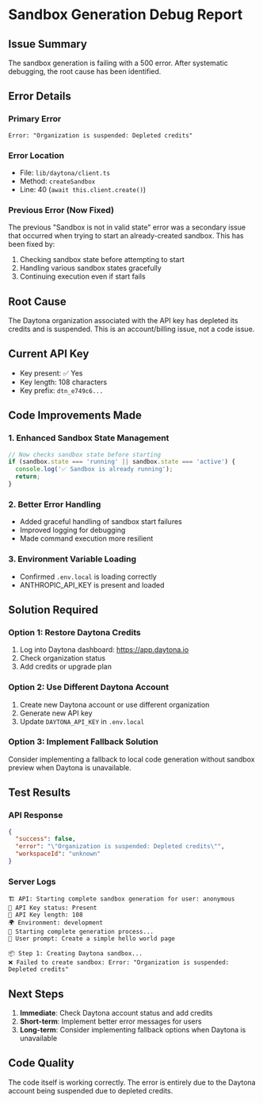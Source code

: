 # Sandbox Generation Debug Report

## Issue Summary
The sandbox generation is failing with a 500 error. After systematic debugging, the root cause has been identified.

## Error Details

### Primary Error
```
Error: "Organization is suspended: Depleted credits"
```

### Error Location
- File: `lib/daytona/client.ts`
- Method: `createSandbox`
- Line: 40 (`await this.client.create()`)

### Previous Error (Now Fixed)
The previous "Sandbox is not in valid state" error was a secondary issue that occurred when trying to start an already-created sandbox. This has been fixed by:
1. Checking sandbox state before attempting to start
2. Handling various sandbox states gracefully
3. Continuing execution even if start fails

## Root Cause
The Daytona organization associated with the API key has depleted its credits and is suspended. This is an account/billing issue, not a code issue.

## Current API Key
- Key present: ✅ Yes
- Key length: 108 characters
- Key prefix: `dtn_e749c6...`

## Code Improvements Made

### 1. Enhanced Sandbox State Management
```typescript
// Now checks sandbox state before starting
if (sandbox.state === 'running' || sandbox.state === 'active') {
  console.log('✅ Sandbox is already running');
  return;
}
```

### 2. Better Error Handling
- Added graceful handling of sandbox start failures
- Improved logging for debugging
- Made command execution more resilient

### 3. Environment Variable Loading
- Confirmed `.env.local` is loading correctly
- ANTHROPIC_API_KEY is present and loaded

## Solution Required

### Option 1: Restore Daytona Credits
1. Log into Daytona dashboard: https://app.daytona.io
2. Check organization status
3. Add credits or upgrade plan

### Option 2: Use Different Daytona Account
1. Create new Daytona account or use different organization
2. Generate new API key
3. Update `DAYTONA_API_KEY` in `.env.local`

### Option 3: Implement Fallback Solution
Consider implementing a fallback to local code generation without sandbox preview when Daytona is unavailable.

## Test Results

### API Response
```json
{
  "success": false,
  "error": "\"Organization is suspended: Depleted credits\"",
  "workspaceId": "unknown"
}
```

### Server Logs
```
🏗️ API: Starting complete sandbox generation for user: anonymous
🔑 API Key status: Present
🔐 API Key length: 108
🌍 Environment: development
🎯 Starting complete generation process...
📝 User prompt: Create a simple hello world page

📦 Step 1: Creating Daytona sandbox...
❌ Failed to create sandbox: Error: "Organization is suspended: Depleted credits"
```

## Next Steps

1. **Immediate**: Check Daytona account status and add credits
2. **Short-term**: Implement better error messages for users
3. **Long-term**: Consider implementing fallback options when Daytona is unavailable

## Code Quality
The code itself is working correctly. The error is entirely due to the Daytona account being suspended due to depleted credits.